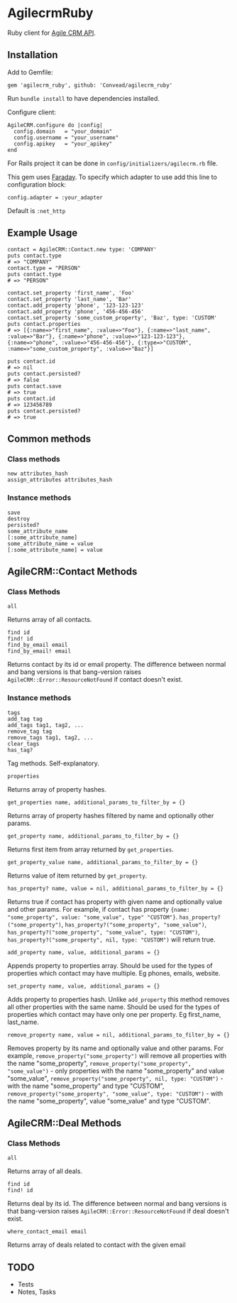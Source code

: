 # AgilecrmRuby

Ruby client for [Agile CRM API](https://www.agilecrm.com).

## Installation

Add to Gemfile:

```gem 'agilecrm_ruby', github: 'Convead/agilecrm_ruby'```

Run `bundle install` to have dependencies installed.

Configure client: 

``` 
AgileCRM.configure do |config|
  config.domain   = "your_domain"
  config.username = "your_username"
  config.apikey   = "your_apikey"
end
```
For Rails project it can be done in `config/initializers/agilecrm.rb` file.

This gem uses [Faraday](https://github.com/lostisland/faraday). To specify which adapter to use add this line to configuration block:

```config.adapter = :your_adapter```

Default is `:net_http`

## Example Usage

```
contact = AgileCRM::Contact.new type: 'COMPANY'
puts contact.type
# => "COMPANY"
contact.type = "PERSON"
puts contact.type
# => "PERSON"

contact.set_property 'first_name', 'Foo'
contact.set_property 'last_name', 'Bar'
contact.add_property 'phone', '123-123-123'
contact.add_property 'phone', '456-456-456'
contact.set_property 'some_custom_property', 'Baz', type: 'CUSTOM'
puts contact.properties
# => [{:name=>"first_name", :value=>"Foo"}, {:name=>"last_name", :value=>"Bar"}, {:name=>"phone", :value=>"123-123-123"}, {:name=>"phone", :value=>"456-456-456"}, {:type=>"CUSTOM", :name=>"some_custom_property", :value=>"Baz"}]

puts contact.id
# => nil
puts contact.persisted?
# => false
puts contact.save
# => true
puts contact.id
# => 123456789
puts contact.persisted?
# => true
```
## Common methods
### Class methods
```
new attributes_hash
assign_attributes attributes_hash
```

### Instance methods
```
save
destroy
persisted?
some_attribute_name
[:some_attribute_name]
some_attribute_name = value
[:some_attribute_name] = value
```

## AgileCRM::Contact Methods
### Class Methods

```
all
```
Returns array of all contacts.
```
find id
find! id
find_by_email email
find_by_email! email
```
Returns contact by its id or email property. The difference between normal and bang versions is that bang-version raises `AgileCRM::Error::ResourceNotFound` if contact doesn't exist.

### Instance methods

```
tags
add_tag tag
add_tags tag1, tag2, ...
remove_tag tag
remove_tags tag1, tag2, ...
clear_tags
has_tag?
```
Tag methods. Self-explanatory.

```
properties
```
Returns array of property hashes.
```
get_properties name, additional_params_to_filter_by = {}
```
Returns array of property hashes filtered by name and optionally other params.
```
get_property name, additional_params_to_filter_by = {}
```
Returns first item from array returned by `get_properties`.
```
get_property_value name, additional_params_to_filter_by = {}
```
Returns value of item returned by `get_property`.
```
has_property? name, value = nil, additional_params_to_filter_by = {}
```
Returns true if contact has property with given name and optionally value and other params. For example, if contact has property `{name: "some_property", value: "some_value", type" "CUSTOM"}`. `has_property?("some_property")`, `has_property?("some_property", "some_value")`, `has_property?("some_property", "some_value", type: "CUSTOM")`, `has_property?("some_property", nil, type: "CUSTOM")` will return true. 
```
add_property name, value, additional_params = {}
```
Appends property to properties array. Should be used for the types of properties which contact may have multiple. Eg phones, emails, website.
```
set_property name, value, additional_params = {}
```
Adds property to properties hash. Unlike `add_property` this method removes all other properties with the same name. Should be used for the types of properties which contact may have only one per property. Eg first_name, last_name.
```
remove_property name, value = nil, additional_params_to_filter_by = {}
```
Removes property by its name and optionally value and other params. For example, `remove_property("some_property")` will remove all properties with the name "some_property", `remove_property("some_property", "some_value")` - only properties with the name "some_property" and value "some_value", `remove_property("some_property", nil, type: "CUSTOM")` - with the name "some_property" and type "CUSTOM", `remove_property("some_property", "some_value", type: "CUSTOM")` - with the name "some_property", value "some_value" and type "CUSTOM".

## AgileCRM::Deal Methods
### Class Methods

```
all
```
Returns array of all deals.
```
find id
find! id
```
Returns deal by its id. The difference between normal and bang versions is that bang-version raises `AgileCRM::Error::ResourceNotFound` if deal doesn't exist.
```
where_contact_email email
```
Returns array of deals related to contact with the given email

## TODO

* Tests
* Notes, Tasks
